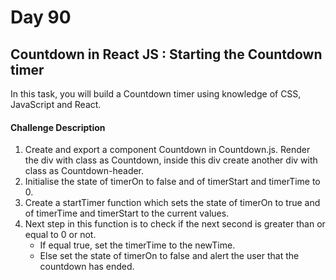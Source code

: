 # Day 90 

## Countdown in React JS : Starting the Countdown timer

In this task, you will build a Countdown timer using knowledge of CSS, JavaScript and React.


#### Challenge Description 
1. Create and export a component Countdown in Countdown.js. Render the div with class as Countdown, inside this div create another div with class as Countdown-header.
2. Initialise the state of timerOn to false and of timerStart and timerTime to 0.
3. Create a startTimer function which sets the state of timerOn to true and of timerTime and timerStart to the current values.
4. Next step in this function is to check if the next second is greater than or equal to 0 or not. 
    - If equal true, set the timerTime to the newTime.
    - Else set the state of timerOn to false and alert the user that the countdown has ended.